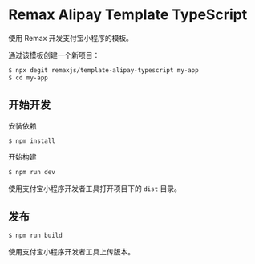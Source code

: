 # Remax Alipay Template TypeScript

使用 Remax 开发支付宝小程序的模板。

通过该模板创建一个新项目：

```bash
$ npx degit remaxjs/template-alipay-typescript my-app
$ cd my-app
```

## 开始开发

安装依赖

```bash
$ npm install
```

开始构建

```bash
$ npm run dev
```

使用支付宝小程序开发者工具打开项目下的 `dist` 目录。

## 发布

```bash
$ npm run build
```

使用支付宝小程序开发者工具上传版本。

